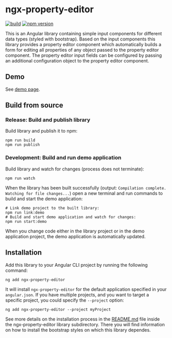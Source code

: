 # ngx-property-editor

[![build](https://github.com/heinerwalter/ngx-property-editor/actions/workflows/build.yml/badge.svg)](https://github.com/heinerwalter/ngx-property-editor/actions/workflows/build.yml)
[![npm version](https://img.shields.io/npm/v/ngx-property-editor?logo=npm&logoColor=fff)](https://www.npmjs.com/package/ngx-property-editor)

This is an Angular library containing simple input components for different data types
(styled with bootstrap). Based on the input components this library provides a property
editor component which automatically builds a form for editing all properties of any
object passed to the property editor component. The property editor input fields can
be configured by passing an additional configuration object to the property editor
component.

## Demo

See [demo page](https://heinerwalter.github.io/ngx-property-editor/).

## Build from source

### Release: Build and publish library

Build library and publish it to npm:
```console
npm run build
npm run publish
```

### Development: Build and run demo application

Build library and watch for changes (process does not terminate):
```console
npm run watch
```

When the library has been built successfully
(output: `Compilation complete. Watching for file changes...`)
open a new terminal and run commands to build and start the demo application:
```console
# Link demo project to the built library:
npm run link:demo
# Build and start demo application and watch for changes:
npm run start:demo
```

When you change code either in the library project or in the demo application project,
the demo application is automatically updated.

## Installation

Add this library to your Angular CLI project by running the following command:

```console
ng add ngx-property-editor
```

It will install `ngx-property-editor` for the default application specified in your
`angular.json`. If you have multiple projects, and you want to target a specific
project, you could specify the `--project` option:

```console
ng add ngx-property-editor --project myProject
```

See more details on the installation process in the [README.md](projects/ngx-property-editor/README.md)
file inside the ngx-property-editor library subdirectory. There you will find information
on how to install the bootstrap styles on which this library dependes.
